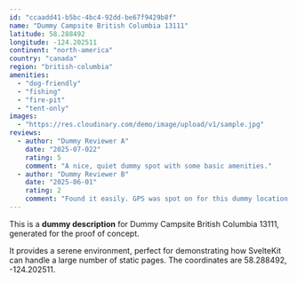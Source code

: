 ```yaml
---
id: "ccaadd41-b5bc-4bc4-92dd-be67f9429b8f"
name: "Dummy Campsite British Columbia 13111"
latitude: 58.288492
longitude: -124.202511
continent: "north-america"
country: "canada"
region: "british-columbia"
amenities:
  - "dog-friendly"
  - "fishing"
  - "fire-pit"
  - "tent-only"
images:
  - "https://res.cloudinary.com/demo/image/upload/v1/sample.jpg"
reviews:
  - author: "Dummy Reviewer A"
    date: "2025-07-022"
    rating: 5
    comment: "A nice, quiet dummy spot with some basic amenities."
  - author: "Dummy Reviewer B"
    date: "2025-06-01"
    rating: 2
    comment: "Found it easily. GPS was spot on for this dummy location."
---
```


This is a **dummy description** for Dummy Campsite British Columbia 13111, generated for the proof of concept.

It provides a serene environment, perfect for demonstrating how SvelteKit can handle a large number of static pages. The coordinates are 58.288492, -124.202511.
